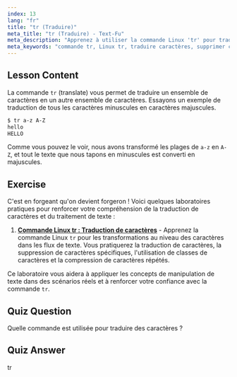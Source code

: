 ```yaml
---
index: 13
lang: "fr"
title: "tr (Traduire)"
meta_title: "tr (Traduire) - Text-Fu"
meta_description: "Apprenez à utiliser la commande Linux 'tr' pour traduire et supprimer des caractères. Comprenez la traduction de caractères avec des exemples et des exercices. Commencez votre parcours Linux !"
meta_keywords: "commande tr, Linux tr, traduire caractères, supprimer caractères, tutoriel Linux, Linux débutant, guide Linux"
---
```


## Lesson Content

La commande `tr` (translate) vous permet de traduire un ensemble de caractères en un autre ensemble de caractères. Essayons un exemple de traduction de tous les caractères minuscules en caractères majuscules.

```bash
$ tr a-z A-Z
hello
HELLO
```

Comme vous pouvez le voir, nous avons transformé les plages de `a-z` en `A-Z`, et tout le texte que nous tapons en minuscules est converti en majuscules.

## Exercise

C'est en forgeant qu'on devient forgeron ! Voici quelques laboratoires pratiques pour renforcer votre compréhension de la traduction de caractères et du traitement de texte :

1. **[Commande Linux tr : Traduction de caractères](https://labex.io/fr/labs/linux-linux-tr-command-character-translating-219198)** - Apprenez la commande Linux `tr` pour les transformations au niveau des caractères dans les flux de texte. Vous pratiquerez la traduction de caractères, la suppression de caractères spécifiques, l'utilisation de classes de caractères et la compression de caractères répétés.

Ce laboratoire vous aidera à appliquer les concepts de manipulation de texte dans des scénarios réels et à renforcer votre confiance avec la commande `tr`.

## Quiz Question

Quelle commande est utilisée pour traduire des caractères ?

## Quiz Answer

tr
